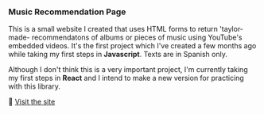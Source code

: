 ### Music Recommendation Page

This is a small website I created that uses HTML forms to return 'taylor-made- recommendatons of albums or pieces of music using YouTube's embedded videos. It's the first project which I've created a few months ago while taking my first steps in **Javascript**. Texts are in Spanish only.

Although I don't think this is a very important project, I'm currently taking my first steps in **React** and I intend to make a new version for practicing with this library.

🔗 [Visit the site](https://neatdisorder.github.io/recomendame-un-disco/)
